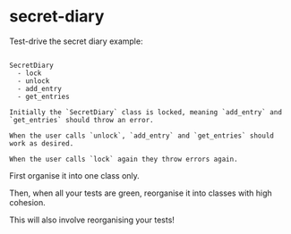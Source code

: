 # secret-diary

Test-drive the secret diary example:

````

SecretDiary
  - lock
  - unlock
  - add_entry
  - get_entries

Initially the `SecretDiary` class is locked, meaning `add_entry` and `get_entries` should throw an error.

When the user calls `unlock`, `add_entry` and `get_entries` should work as desired.

When the user calls `lock` again they throw errors again.
````
First organise it into one class only.

Then, when all your tests are green, reorganise it into classes with high cohesion.

This will also involve reorganising your tests!
